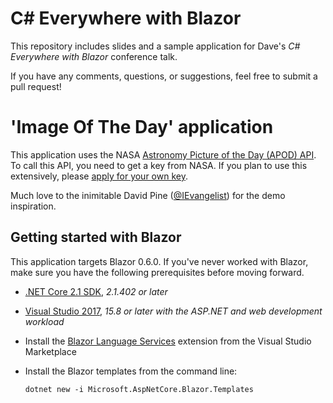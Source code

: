 # C# Everywhere with Blazor #
This repository includes slides and a sample application for Dave's *C# Everywhere with Blazor* conference talk.

If you have any comments, questions, or suggestions, feel free to submit a pull request!

# 'Image Of The Day' application

This application uses the NASA [Astronomy Picture of the Day (APOD) API](https://api.nasa.gov/api.html#apod). To call this API, you need to get a key from NASA. If you plan to use 
this extensively, please [apply for your own key](https://api.nasa.gov/index.html#apply-for-an-api-key).

Much love to the inimitable David Pine ([@IEvangelist](https://github.com/IEvangelist)) for the demo inspiration.

## Getting started with Blazor ##
This application targets Blazor 0.6.0. If you've never worked with Blazor, make sure you have the following prerequisites before moving forward.
* [.NET Core 2.1 SDK](https://go.microsoft.com/fwlink/?linkid=873092), *2.1.402 or later*
* [Visual Studio 2017](https://go.microsoft.com/fwlink/?linkid=873092), *15.8 or later with the ASP.NET and web development workload*
* Install the [Blazor Language Services](https://marketplace.visualstudio.com/items?itemName=aspnet.blazor) extension from the Visual Studio Marketplace
* Install the Blazor templates from the command line:

    ```
    dotnet new -i Microsoft.AspNetCore.Blazor.Templates
    ```

